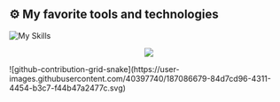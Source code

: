 ## ⚙️ My favorite tools and technologies
![My Skills](https://skillicons.dev/icons?i=)

<p align="center">
  <a href="https://skillicons.dev">
    <img src="https://skillicons.dev/icons?i=java, py, spring, hibernate, postgres, docker, redis, git, html, css" />
  </a>
</p>
![github-contribution-grid-snake](https://user-images.githubusercontent.com/40397740/187086679-84d7cd96-4311-4454-b3c7-f44b47a2477c.svg)

<!--
**LMortes/LMortes** is a ✨ _special_ ✨ repository because its `README.md` (this file) appears on your GitHub profile.

Here are some ideas to get you started:

- 🔭 I’m currently working on ...
- 🌱 I’m currently learning ...
- 👯 I’m looking to collaborate on ...
- 🤔 I’m looking for help with ...
- 💬 Ask me about ...
- 📫 How to reach me: ...
- 😄 Pronouns: ...
- ⚡ Fun fact: ...
-->
